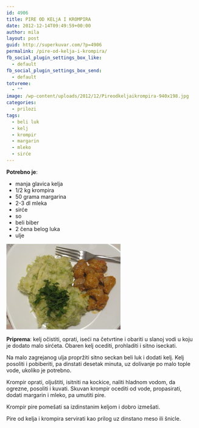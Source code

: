 ```yaml
---
id: 4906
title: PIRE OD KELjA I KROMPIRA
date: 2012-12-14T09:49:59+00:00
author: mila
layout: post
guid: http://superkuvar.com/?p=4906
permalink: /pire-od-kelja-i-krompira/
fb_social_plugin_settings_box_like:
  - default
fb_social_plugin_settings_box_send:
  - default
totvreme:
  - ""
image: /wp-content/uploads/2012/12/Pireodkeljaikrompira-940x198.jpg
categories:
  - prilozi
tags:
  - beli luk
  - kelj
  - krompir
  - margarin
  - mleko
  - sirće
---
```

**Potrebno je**:

  * manja glavica kelja
  * 1/2 kg krompira
  * 50 grama margarina
  * 2-3 dl mleka
  * sirće
  * so
  * beli biber
  * 2 čena belog luka
  * ulje

<img class="alignnone size-medium wp-image-4907" title="Pireodkeljaikrompira" src="/wp-content/uploads/2012/12/Pireodkeljaikrompira-300x225.jpg" alt="" width="300" height="225" /> 

**Priprema**: kelj očistiti, oprati, iseći na četvrtine i obariti u slanoj vodi u koju je dodato malo sirćeta. Obaren kelj ocediti, prohladiti i sitno iseckati.

Na malo zagrejanog ulja propržiti sitno seckan beli luk i dodati kelj. Kelj posoliti i pobiberiti, pa dinstati desetak minuta, uz dolivanje po malo tople vode, ukoliko je potrebno.

Krompir oprati, oljuštiti, isitniti na kockice, naliti hladnom vodom, da ogrezne, posoliti i kuvati. Skuvan krompir ocediti od vode, propasirati, dodati margarin i mleko, pa umutiti pire.

Krompir pire pomešati sa izdinstanim keljom i dobro izmešati.

Pire od kelja i krompira servirati kao prilog uz dinstano meso ili šnicle.